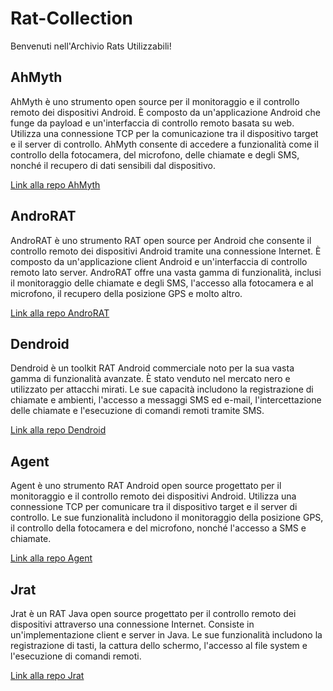 # Rat-Collection

Benvenuti nell'Archivio Rats Utilizzabili!

## AhMyth

AhMyth è uno strumento open source per il monitoraggio e il controllo remoto dei dispositivi Android. È composto da un'applicazione Android che funge da payload e un'interfaccia di controllo remoto basata su web. Utilizza una connessione TCP per la comunicazione tra il dispositivo target e il server di controllo. AhMyth consente di accedere a funzionalità come il controllo della fotocamera, del microfono, delle chiamate e degli SMS, nonché il recupero di dati sensibili dal dispositivo.

[Link alla repo AhMyth](https://github.com/Morsmalleo/AhMyth)

## AndroRAT

AndroRAT è uno strumento RAT open source per Android che consente il controllo remoto dei dispositivi Android tramite una connessione Internet. È composto da un'applicazione client Android e un'interfaccia di controllo remoto lato server. AndroRAT offre una vasta gamma di funzionalità, inclusi il monitoraggio delle chiamate e degli SMS, l'accesso alla fotocamera e al microfono, il recupero della posizione GPS e molto altro.

[Link alla repo AndroRAT](https://github.com/AndroRAT/AndroRAT)

## Dendroid

Dendroid è un toolkit RAT Android commerciale noto per la sua vasta gamma di funzionalità avanzate. È stato venduto nel mercato nero e utilizzato per attacchi mirati. Le sue capacità includono la registrazione di chiamate e ambienti, l'accesso a messaggi SMS ed e-mail, l'intercettazione delle chiamate e l'esecuzione di comandi remoti tramite SMS.

[Link alla repo Dendroid](https://github.com/dendroid/Dendroid)

## Agent

Agent è uno strumento RAT Android open source progettato per il monitoraggio e il controllo remoto dei dispositivi Android. Utilizza una connessione TCP per comunicare tra il dispositivo target e il server di controllo. Le sue funzionalità includono il monitoraggio della posizione GPS, il controllo della fotocamera e del microfono, nonché l'accesso a SMS e chiamate.

[Link alla repo Agent](https://github.com/Err0r-ICA/Agent)

## Jrat

Jrat è un RAT Java open source progettato per il controllo remoto dei dispositivi attraverso una connessione Internet. Consiste in un'implementazione client e server in Java. Le sue funzionalità includono la registrazione di tasti, la cattura dello schermo, l'accesso al file system e l'esecuzione di comandi remoti.

[Link alla repo Jrat](https://github.com/jrat-team/jrat)

